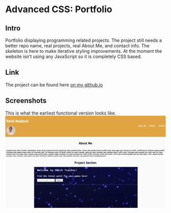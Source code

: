 # Advanced CSS: Portfolio

## Intro
Portfolio displaying programming related projects. The project still needs a better repo name, real projects, real About Me, and contact info. The skeleton is here to make iterative styling improvements. At the moment the website isn't using any JavaScript so it is completely CSS based.

## Link
The project can be found here [on my github.io](https://reidmadock.github.io/02-homework/)

## Screenshots
This is what the earliest functional version looks like.
![Screenshot of early version of portfolio](./Assets/images/portfolioscreenshot.png)